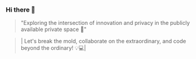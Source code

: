### Hi there 👋

> "Exploring the intersection of innovation and privacy in the publicly available private space 🚀"

> | Let's break the mold, collaborate on the extraordinary, and code beyond the ordinary! 💡💻|

<!--
**5r1kanth/5r1kanth** is a ✨ _special_ ✨ repository because its `README.md` (this file) appears on your GitHub profile.

Here are some ideas to get you started:

- 🔭 I’m currently working on ...
- 🌱 I’m currently learning ...
- 👯 I’m looking to collaborate on ...
- 🤔 I’m looking for help with ...
- 💬 Ask me about ...
- 📫 How to reach me: ...
- 😄 Pronouns: ...
- ⚡ Fun fact: ...
-->
